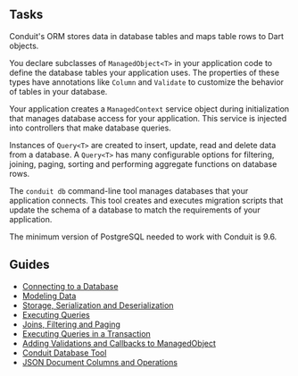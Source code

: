## Tasks

Conduit's ORM stores data in database tables and maps table rows to Dart objects.

You declare subclasses of `ManagedObject<T>` in your application code to define the database tables your application uses. The properties of these types have annotations like `Column` and `Validate` to customize the behavior of tables in your database.

Your application creates a `ManagedContext` service object during initialization that manages database access for your application. This service is injected into controllers that make database queries.

Instances of `Query<T>` are created to insert, update, read and delete data from a database. A `Query<T>` has many configurable options for filtering, joining, paging, sorting and performing aggregate functions on database rows.

The `conduit db` command-line tool manages databases that your application connects. This tool creates and executes migration scripts that update the schema of a database to match the requirements of your application.

The minimum version of PostgreSQL needed to work with Conduit is 9.6.

## Guides

- [Connecting to a Database](connecting.md)
- [Modeling Data](modeling_data.md)
- [Storage, Serialization and Deserialization](serialization.md)
- [Executing Queries](executing_queries.md)
- [Joins, Filtering and Paging](advanced_queries.md)
- [Executing Queries in a Transaction](transactions.md)
- [Adding Validations and Callbacks to ManagedObject](validations.md)
- [Conduit Database Tool](db_tools.md)
- [JSON Document Columns and Operations](json_columns.md)
